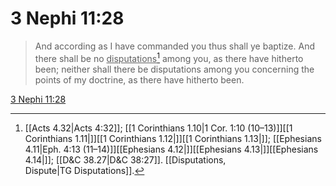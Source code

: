 # 3 Nephi 11:28

> And according as I have commanded you thus shall ye baptize. And there shall be no <u>disputations</u>[^a] among you, as there have hitherto been; neither shall there be disputations among you concerning the points of my doctrine, as there have hitherto been.

[3 Nephi 11:28](https://www.churchofjesuschrist.org/study/scriptures/bofm/3-ne/11?lang=eng&id=p28#p28)


[^a]: [[Acts 4.32|Acts 4:32]]; [[1 Corinthians 1.10|1 Cor. 1:10 (10–13)]][[1 Corinthians 1.11|]][[1 Corinthians 1.12|]][[1 Corinthians 1.13|]]; [[Ephesians 4.11|Eph. 4:13 (11–14)]][[Ephesians 4.12|]][[Ephesians 4.13|]][[Ephesians 4.14|]]; [[D&C 38.27|D&C 38:27]]. [[Disputations, Dispute|TG Disputations]].  
